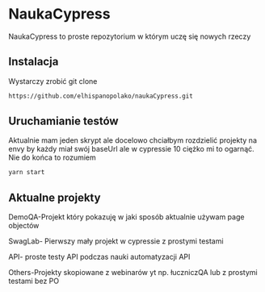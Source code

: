 # NaukaCypress

NaukaCypress to proste repozytorium w którym uczę się nowych rzeczy
## Instalacja
Wystarczy zrobić git clone
```bash
https://github.com/elhispanopolako/naukaCypress.git
```

## Uruchamianie testów
Aktualnie mam jeden skrypt ale docelowo chciałbym rozdzielić projekty na envy by każdy miał swój baseUrl ale w cypressie 10 ciężko mi to ogarnąć. Nie do końca to rozumiem
```python
yarn start
```

## Aktualne projekty
DemoQA-Projekt który pokazuję w jaki sposób aktualnie używam page objectów

SwagLab- Pierwszy mały projekt w cypressie z prostymi testami

API- proste testy API podczas nauki automatyzacji API

Others-Projekty skopiowane z webinarów yt np. łuczniczQA lub z prostymi testami bez PO

